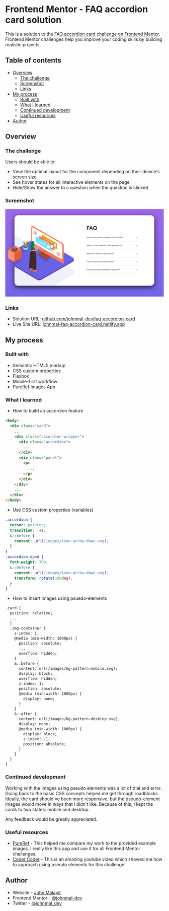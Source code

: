 # Frontend Mentor - FAQ accordion card solution

This is a solution to the [FAQ accordion card challenge on Frontend Mentor](https://www.frontendmentor.io/challenges/faq-accordion-card-XlyjD0Oam). Frontend Mentor challenges help you improve your coding skills by building realistic projects. 

## Table of contents

- [Overview](#overview)
  - [The challenge](#the-challenge)
  - [Screenshot](#screenshot)
  - [Links](#links)
- [My process](#my-process)
  - [Built with](#built-with)
  - [What I learned](#what-i-learned)
  - [Continued development](#continued-development)
  - [Useful resources](#useful-resources)
- [Author](#author)
<!-- - [Acknowledgments](#acknowledgments) -->

## Overview

### The challenge

Users should be able to:

- View the optimal layout for the component depending on their device's screen size
- See hover states for all interactive elements on the page
- Hide/Show the answer to a question when the question is clicked

### Screenshot

![](/screenshot.png)

### Links

- Solution URL: [github.com/johnmal-dev/faq-accordion-card](https://github.com/johnmal-dev/faq-accordion-card)
- Live Site URL: [johnmal-faq-accordion-card.netlify.app](https://johnmal-faq-accordion-card.netlify.app/)

## My process

### Built with

- Semantic HTML5 markup
- CSS custom properties
- Flexbox
- Mobile-first workflow
- PureRef Images App

### What I learned
- How to build an accordion feature
```html
<body>
  <div class="card">
    ...
    <div class="accordion-wrapper">
      <div class="accordion">
        ...
      </div>
      <div class="panel">
        <p>
          ...
        </p>
      </div>
    </div>
    ...
  </div>
</body>
```
- Use CSS custom properties (variables)
```css
.accordion {
  cursor: pointer;
  transition: .4s;
  &::before {
    content: url(/images/icon-arrow-down.svg);
  }
}
.accordion.open {
  font-weight: 700;
  &::before {
    content: url(/images/icon-arrow-down.svg);
    transform: rotate(180deg);
  }
}
```
- How to insert images using psuedo-elements
```
.card {
  position: relative;
  ...
  }
  .img-container {
    z-index: 1;
    @media (min-width: 1000px) {
      position: absolute;
      ...
      overflow: hidden;
    }
    &::before {
      content: url(/images/bg-pattern-mobile.svg);
      display: block;
      overflow: hidden;
      z-index: 1;
      position: absolute;
      @media (min-width: 1000px) {
        display: none;
      }
    }
    &::after {
      content: url(/images/bg-pattern-desktop.svg);
      display: none;
      @media (min-width: 1000px) {
        display: block;
        z-index: -1;
        position: absolute;
      }
    }
  }
}
```

### Continued development

Working with the images using pseudo elements was a lot of trial and error. Going back to the basic CSS concepts helped me get through roadblocks. Ideally, the card should've been more responsive, but the pseudo-element images would move in ways that I didn't like. Because of this, I kept the cards to two states: mobile and desktop.

Any feedback would be greatly appreciated.

### Useful resources

- [PureRef](https://www.pureref.com/) - This helped me compare my work to the provided example images. I really like this app and use it for all Frontend Mentor challenges.
- [Coder Coder](https://www.youtube.com/watch?v=FboXxLxg8eo) - This is an amazing youtube video which showed me how to approach using pseudo elements for this challenge.

## Author

- Website - [John Malapit](https://www.johnmal.dev)
- Frontend Mentor - [@johnmal-dev](https://www.frontendmentor.io/profile/johnmal-dev)
- Twitter - [@johnmal_dev](https://www.twitter.com/johnmal_dev)

<!-- ## Acknowledgments -->